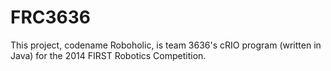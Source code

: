FRC3636
=======
This project, codename Roboholic, is team 3636's cRIO program (written in Java) for the 2014 FIRST Robotics Competition. 
